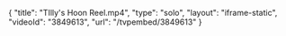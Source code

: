 {
    "title": "TIlly's Hoon Reel.mp4",
    "type": "solo",
    "layout": "iframe-static",
    "videoId": "3849613",
    "url": "\/tvpembed\/3849613"
}